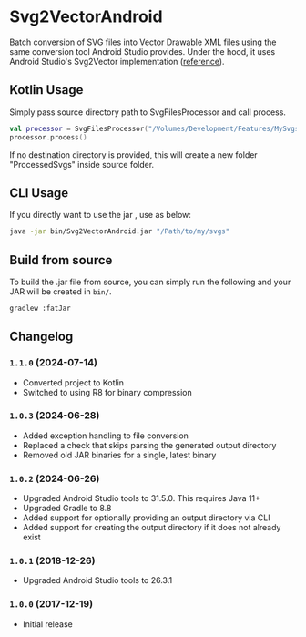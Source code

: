 # Svg2VectorAndroid

Batch conversion of SVG files into Vector Drawable XML files using the same conversion tool Android Studio provides. Under the hood, it uses Android Studio's Svg2Vector implementation ([reference](https://android.googlesource.com/platform/tools/base/+/master/sdk-common/src/main/java/com/android/ide/common/vectordrawable/Svg2Vector.java)).

## Kotlin Usage

Simply pass source directory path to SvgFilesProcessor and call process.

```kotlin
val processor = SvgFilesProcessor("/Volumes/Development/Features/MySvgs")
processor.process()
```

If no destination directory is provided, this will create a new folder "ProcessedSvgs" inside source folder.

## CLI Usage

If you directly want to use the jar , use as below:

```bash
java -jar bin/Svg2VectorAndroid.jar "/Path/to/my/svgs"
```

## Build from source

To build the .jar file from source, you can simply run the following and your JAR will be created in `bin/`.

```bash
gradlew :fatJar
```

## Changelog

### `1.1.0` (2024-07-14)

- Converted project to Kotlin
- Switched to using R8 for binary compression

### `1.0.3` (2024-06-28)

- Added exception handling to file conversion
- Replaced a check that skips parsing the generated output directory
- Removed old JAR binaries for a single, latest binary

### `1.0.2` (2024-06-26)

- Upgraded Android Studio tools to 31.5.0. This requires Java 11+
- Upgraded Gradle to 8.8
- Added support for optionally providing an output directory via CLI
- Added support for creating the output directory if it does not already exist

### `1.0.1` (2018-12-26)

- Upgraded Android Studio tools to 26.3.1

### `1.0.0` (2017-12-19)

- Initial release
